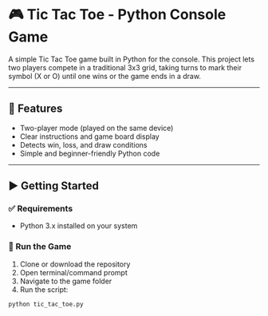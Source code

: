 # 🎮 Tic Tac Toe - Python Console Game

A simple Tic Tac Toe game built in Python for the console. This project lets two players compete in a traditional 3x3 grid, taking turns to mark their symbol (X or O) until one wins or the game ends in a draw.

---

## 📌 Features

- Two-player mode (played on the same device)
- Clear instructions and game board display
- Detects win, loss, and draw conditions
- Simple and beginner-friendly Python code

---

## ▶️ Getting Started

### ✅ Requirements

- Python 3.x installed on your system

### 🚀 Run the Game

1. Clone or download the repository
2. Open terminal/command prompt
3. Navigate to the game folder
4. Run the script:

```bash
python tic_tac_toe.py
```
